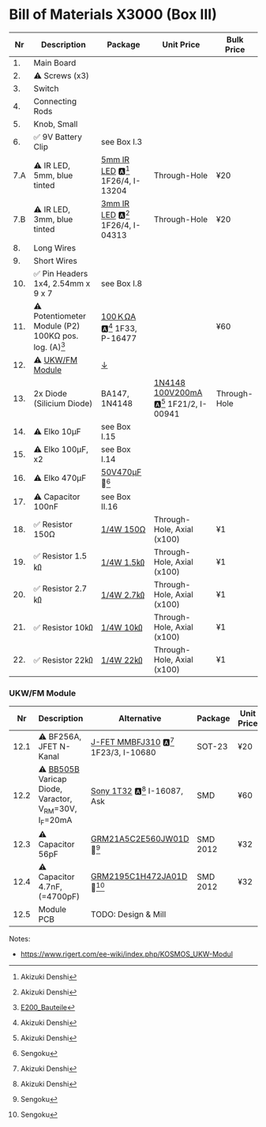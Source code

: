 # Bill of Materials X3000 (Box III)

| Nr  | Description            | Package                | Unit Price             |  Bulk Price            |
| --- | ---------------------- | ---------------------- | ---------------------- | ---------------------- |
| 1.  | Main Board             | | | | |
| 2.  | ⚠️ Screws (x3)            | | | | |
| 3.  | Switch                 | | | | |
| 4.  | Connecting Rods        | | | | |
| 5.  | Knob, Small            | | | | |
| 6.  | ✅ 9V Battery Clip        | see Box I.3 | | | |
| 7.A | ⚠️ IR LED, 5mm, blue tinted | [5mm IR LED](https://akizukidenshi.com/catalog/g/gI-13204/) 🅰️[^1] 1F26/4, I-13204| Through-Hole | ¥20 | |
| 7.B | ⚠️ IR LED, 3mm, blue tinted | [3mm IR LED](https://akizukidenshi.com/catalog/g/gI-04313/) 🅰️[^1] 1F26/4, I-04313| Through-Hole | ¥20 | ¥200 for 10 |
| 8.  | Long Wires             | | | | |
| 9.  | Short Wires            | | | | |
| 10.  | ✅ Pin Headers 1x4, 2.54mm x 9 x 7 | see Box I.8 |  |  |  |
| 11.  | ⚠️ Potentiometer Module (P2) 100KΩ pos. log. (A)[^5] | [100ＫΩA](https://akizukidenshi.com/catalog/g/gP-16477/) 🅰️[^1] 1F33, P-16477 | | ¥60 | |
| 12.  | ⚠️ [UKW/FM Module](https://www.rigert.com/ee-wiki/index.php/KOSMOS_UKW-Modul) | [↓](#ukw-fm-modlue) | | | | 
| 13. | 2x Diode (Silicium Diode) | BA147, 1N4148 | [1N4148 100V200mA](https://akizukidenshi.com/catalog/g/gI-00941/) 🅰️[^1] 1F21/2, I-00941| Through-Hole | ¥15 |
| 14.  | ⚠️ Elko 10µF | see Box I.15 | | | | 
| 15.  | ⚠️ Elko 100µF, x2 | see Box I.14 | | | | 
| 16.  | ⚠️ Elko 470µF |  [50V470μF](https://www.sengoku.co.jp/mod/sgk_cart/detail.php?code=EEHD-0GMT) 💎[^3]  | | | | 
| 17.  | ⚠️ Capacitor 100nF | see Box II.16 | | | | 
| 18. | ✅ Resistor 150Ω           | [1/4W 150Ω](https://akizukidenshi.com/catalog/g/gR-07805/)  | Through-Hole, Axial (x100) | ¥1 | ¥100 for 100|
| 19. | ✅ Resistor 1.5㏀        | [1/4W 1.5㏀ ](https://akizukidenshi.com/catalog/g/gR-25152/)   | Through-Hole, Axial (x100) | ¥1 | ¥100 for 100 |
| 20. | ✅ Resistor 2.7㏀         | [1/4W 2.7㏀](https://akizukidenshi.com/catalog/g/gR-25272/) | Through-Hole, Axial (x100) | ¥1 | ¥100 for 100 |
| 21. | ✅ Resistor 10㏀           | [1/4W 10㏀](https://akizukidenshi.com/catalog/g/gR-25103/)  | Through-Hole, Axial (x100) | ¥1 | ¥100 for 100 |
| 22. | ✅ Resistor 22㏀           | [1/4W 22㏀](https://akizukidenshi.com/catalog/g/gR-25223/)  | Through-Hole, Axial (x100) | ¥1 | ¥100 for 100 |

### UKW/FM Module
| Nr  | Description            | Alternative            | Package                | Unit Price             |  Bulk Price            |
| --- | ---------------------- | ---------------------- | ---------------------- | ---------------------- | ---------------------- |
| 12.1  | ⚠️ BF256A, JFET N-Kanal | [J-FET MMBFJ310](https://akizukidenshi.com/catalog/g/gI-10680/) 🅰️[^1] 1F23/3, I-10680| SOT-23| ¥20 | ¥100 for 5 |
| 12.2  | ⚠️ [BB505B](https://www.box73.de/file_dl/bauelemente/BB505B.pdf) Varicap Diode, Varactor, V<sub>RM</sub>=30V, I<sub>F</sub>=20mA | [Sony 1T32](https://akizukidenshi.com/catalog/g/gI-16087/) 🅰️[^1] I-16087, Ask | SMD | ¥60 | |
| 12.3 | ⚠️ Capacitor 56pF | [GRM21A5C2E560JW01D](https://www.sengoku.co.jp/mod/sgk_cart/detail.php?code=EEHD-5S4A) 💎[^3] | SMD 2012  | ¥32 | |
| 12.4 | ⚠️ Capacitor 4.7nF, (=4700pF) | [GRM2195C1H472JA01D](https://www.sengoku.co.jp/mod/sgk_cart/detail.php?code=EEHD-5PLP) 💎[^3] | SMD 2012 | ¥32 | | 
| 12.5 | Module PCB | TODO: Design & Mill | | | |

[^1]: Akizuki Denshi
[^2]: Digikey
[^3]: Sengoku
[^5]: [E200_Bauteile](https://www.rigert.com/ee-wiki/index.php?title=KOSMOS_E200_Bauteile)

Notes:
- https://www.rigert.com/ee-wiki/index.php/KOSMOS_UKW-Modul
